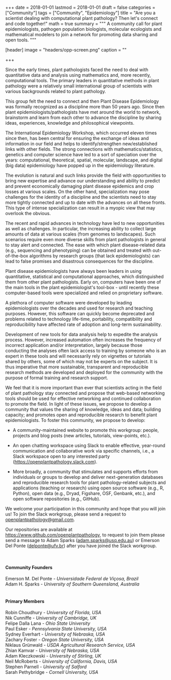 +++
date = 2018-01-01
lastmod = 2018-01-01
draft = false
categories = ["Community"]
tags = ["Community", "Epidemiology"]
title = "Are you a scientist dealing with computational plant pathology? Then let's connect and code together!"
math = true
summary = """
A community call for plant epidemiologists, pathogen population biologists, molecular ecologists and mathematical modelers to join a network for promoting data sharing and open tools.
"""

[header]
image = "headers/opp-screen.png"
caption = ""

+++

Since the early times, plant pathologists faced the need to deal with quantitative data and analysis using mathematics and, more recently, computational tools. The primary leaders in quantitative methods in plant pathology were a relatively small international group of scientists with various backgrounds related to plant pathology. 

This group felt the need to connect and then Plant Disease Epidemiology was formally recognized as a discipline more than 50 years ago. Since then plant epidemiologists/pathologists have met around the world to network, brainstorm and learn from each other to advance  the discipline by sharing ideas, experiences, knowledge and philosophical viewpoints. 

The International Epidemiology Workshop, which occurred eleven times since then, has been central for ensuring the exchange of ideas and information in our field and helps to identify/strengthen new/established links with other fields. The strong connections with mathematics/statistics, genetics and computer science have led to a sort of speciation over the years: computational, theoretical, spatial, molecular, landscape, and digital (big data) epidemiology have popped up in the epidemiology literature. 

The evolution is natural and such links provide the field with opportunities to bring new expertise and advance our understanding and ability to predict and prevent economically damaging plant disease epidemics and crop losses at various scales. On the other hand, specialization may pose challenges for the identity of a discipline and the scientists need to stay more tightly connected and up to date with the advances on all these fronts. This type of intense specialization can result in a myopic view that may overlook the obvious. 

The recent and rapid  advances in technology have led to new opportunities as well as challenges. In particular, the increasing ability to collect large amounts of data at various scales (from genomes to landscapes). Such scenarios require even more diverse skills from plant pathologists in general to stay alert and connected. The ease with which plant disease-related data (e.g., sequencing and phenotyping) can be obtained and treated with out-of-the-box algorithms by research groups (that lack epidemiologists) can lead to false promises and disastrous consequences for the discipline. 

Plant disease epidemiologists have always been leaders in using quantitative, statistical and computational approaches, which distinguished them from other plant pathologists. Early on, computers have been one of the main tools in the plant epidemiologist's tool-box - until recently these computer-based tools were specialized and relied on proprietary software. 

A plethora of computer software were developed by leading epidemiologists over the decades and used for research and teaching purposes. However, this software can quickly become deprecated and problems related to technology life-time, portability, compatibility and reproducibility have affected rate of adoption and long-term sustainability. 

Development of new tools for data analysis help to expedite the analysis process. However, increased automation often increases the frequency of incorrect application and/or interpretation, largely because those conducting the analyses often lack access to training by someone who is an expert in these tools and will necessarily rely on vignettes or tutorials shared by others, some of which may not be experts on the subject. It is thus imperative that more sustainable, transparent and reproducible research methods are developed and deployed for the community with the purpose of formal training and research support.

We feel that it is more important than ever that scientists acting in the field of plant pathology stay connected and propose that web-based networking tools should be used for effective networking and continued collaboration to promote the field. In light of these issues, we propose to develop a community that values the sharing of knowledge, ideas and data; building capacity; and promotes open and reproducible research to benefit plant epidemiologists. To foster this community, we propose to develop:

- A community-maintained website to promote this workgroup: people, projects and blog posts (new articles, tutorials, view-points, etc.).

- An open chatting workspace using Slack to enable effective, year-round communication and collaborative work via specific channels, i.e., a Slack workspace open to any interested party (https://openplantpathology.slack.com).

- More broadly, a community that stimulates and supports efforts from individuals or groups to develop and deliver next-generation databases and reproducible research tools for plant pathology-related subjects and applications (teaching or research) using open source software (e.g., R, Python), open data (e.g., Dryad, Figshare, OSF, Genbank, etc.), and open software repositories (e.g., GitHub).

We welcome your participation in this community and hope that you will join us! To join the Slack workgroup, please send a request to openplantpathology@gmail.com. 

Our repositories are available at https://www.github.com/openplantpathology, to request to join them please send a message to Adam Sparks (adam.sparks@usq.edu.au) or Emerson Del Ponte (delponte@ufv.br) after you have joined the Slack workgroup.

<br>
<h4>Community Founders</h4>

Emerson M. Del Ponte - *Universidade Federal de Viçosa, Brazil*  
Adam H. Sparks - *University of Southern Queensland, Australia*  
<br>

<h4>Primary Members </h4>

Robin Choudhury  - *University of Florida, USA*  
Nik Cunniffe - *University of Cambridge, UK*  
Felipe Dalla Lana - *Ohio State University*  
Paul Esker - *Pennsylvania State University, USA*  
Sydney Everhart - *University of Nebraska, USA*   
Zachary Foster - *Oregon State University, USA*  
Niklaus Grünwald - *USDA Agricultural Research Service, USA*  
Zhian Kamvar - *University of Nebraska, USA*    
Adam Kleczkowski  - *University of Stirling, UK*  
Neil McRoberts - *University of California, Davis, USA*  
Stephen Parnell - *University of Salford*  
Sarah Pethybridge  - *Cornell University, USA*   



